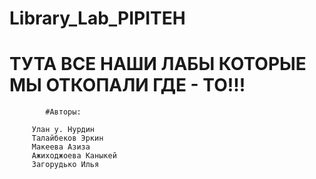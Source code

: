 # Library_Lab_PIPITEH
# ТУТА ВСЕ НАШИ ЛАБЫ КОТОРЫЕ МЫ ОТКОПАЛИ ГДЕ - ТО!!!
 
			#Авторы:

 		 Улан у. Нурдин
  		 Талайбеков Эркин
  		 Макеева Азиза
  		 Ажиходжоева Каныкей
  		 Загорудько Илья